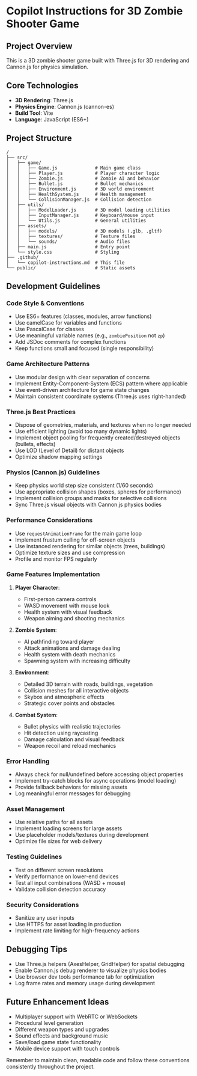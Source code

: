 # Copilot Instructions for 3D Zombie Shooter Game

<!-- Use this file to provide workspace-specific custom instructions to Copilot. For more details, visit https://code.visualstudio.com/docs/copilot/copilot-customization#_use-a-githubcopilotinstructionsmd-file -->

## Project Overview
This is a 3D zombie shooter game built with Three.js for 3D rendering and Cannon.js for physics simulation.

## Core Technologies
- **3D Rendering**: Three.js
- **Physics Engine**: Cannon.js (cannon-es)
- **Build Tool**: Vite
- **Language**: JavaScript (ES6+)

## Project Structure
```
/
├── src/
│   ├── game/
│   │   ├── Game.js              # Main game class
│   │   ├── Player.js            # Player character logic
│   │   ├── Zombie.js            # Zombie AI and behavior
│   │   ├── Bullet.js            # Bullet mechanics
│   │   ├── Environment.js       # 3D world environment
│   │   ├── HealthSystem.js      # Health management
│   │   └── CollisionManager.js  # Collision detection
│   ├── utils/
│   │   ├── ModelLoader.js       # 3D model loading utilities
│   │   ├── InputManager.js      # Keyboard/mouse input
│   │   └── Utils.js             # General utilities
│   ├── assets/
│   │   ├── models/              # 3D models (.glb, .gltf)
│   │   ├── textures/            # Texture files
│   │   └── sounds/              # Audio files
│   ├── main.js                  # Entry point
│   └── style.css                # Styling
├── .github/
│   └── copilot-instructions.md  # This file
└── public/                      # Static assets
```

## Development Guidelines

### Code Style & Conventions
- Use ES6+ features (classes, modules, arrow functions)
- Use camelCase for variables and functions
- Use PascalCase for classes
- Use meaningful variable names (e.g., `zombiePosition` not `zp`)
- Add JSDoc comments for complex functions
- Keep functions small and focused (single responsibility)

### Game Architecture Patterns
- Use modular design with clear separation of concerns
- Implement Entity-Component-System (ECS) pattern where applicable
- Use event-driven architecture for game state changes
- Maintain consistent coordinate systems (Three.js uses right-handed)

### Three.js Best Practices
- Dispose of geometries, materials, and textures when no longer needed
- Use efficient lighting (avoid too many dynamic lights)
- Implement object pooling for frequently created/destroyed objects (bullets, effects)
- Use LOD (Level of Detail) for distant objects
- Optimize shadow mapping settings

### Physics (Cannon.js) Guidelines
- Keep physics world step size consistent (1/60 seconds)
- Use appropriate collision shapes (boxes, spheres for performance)
- Implement collision groups and masks for selective collisions
- Sync Three.js visual objects with Cannon.js physics bodies

### Performance Considerations
- Use `requestAnimationFrame` for the main game loop
- Implement frustum culling for off-screen objects
- Use instanced rendering for similar objects (trees, buildings)
- Optimize texture sizes and use compression
- Profile and monitor FPS regularly

### Game Features Implementation
1. **Player Character**:
   - First-person camera controls
   - WASD movement with mouse look
   - Health system with visual feedback
   - Weapon aiming and shooting mechanics

2. **Zombie System**:
   - AI pathfinding toward player
   - Attack animations and damage dealing
   - Health system with death mechanics
   - Spawning system with increasing difficulty

3. **Environment**:
   - Detailed 3D terrain with roads, buildings, vegetation
   - Collision meshes for all interactive objects
   - Skybox and atmospheric effects
   - Strategic cover points and obstacles

4. **Combat System**:
   - Bullet physics with realistic trajectories
   - Hit detection using raycasting
   - Damage calculation and visual feedback
   - Weapon recoil and reload mechanics

### Error Handling
- Always check for null/undefined before accessing object properties
- Implement try-catch blocks for async operations (model loading)
- Provide fallback behaviors for missing assets
- Log meaningful error messages for debugging

### Asset Management
- Use relative paths for all assets
- Implement loading screens for large assets
- Use placeholder models/textures during development
- Optimize file sizes for web delivery

### Testing Guidelines
- Test on different screen resolutions
- Verify performance on lower-end devices
- Test all input combinations (WASD + mouse)
- Validate collision detection accuracy

### Security Considerations
- Sanitize any user inputs
- Use HTTPS for asset loading in production
- Implement rate limiting for high-frequency actions

## Debugging Tips
- Use Three.js helpers (AxesHelper, GridHelper) for spatial debugging
- Enable Cannon.js debug renderer to visualize physics bodies
- Use browser dev tools performance tab for optimization
- Log frame rates and memory usage during development

## Future Enhancement Ideas
- Multiplayer support with WebRTC or WebSockets
- Procedural level generation
- Different weapon types and upgrades
- Sound effects and background music
- Save/load game state functionality
- Mobile device support with touch controls

Remember to maintain clean, readable code and follow these conventions consistently throughout the project.
